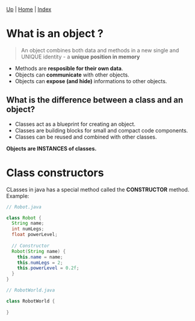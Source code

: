 [Up](../) | [Home](/) | [Index](./index.md)

# What is an object ?

> An object combines both data and methods in a new single and UNIQUE identity - a **unique position in memory**

* Methods are **resposible for their own data**.
* Objects can **communicate** with other objects.
* Objects can **expose (and hide)** informations to other objects.

## What is the difference between a class and an object?

* Classes act as a blueprint for creating an object.
* Classes are building blocks for small and compact code components.
* Classes can be reused and combined with other classes.

**Objects are INSTANCES of classes.**

# Class constructors

CLasses in java has a special method called the **CONSTRUCTOR** method. Example:

```java
// Robot.java

class Robot {
  String name;
  int numLegs;
  float powerLevel;
  
  // Constructor
  Robot(String name) {
    this.name = name;
    this.numLegs = 2;
    this.powerLevel = 0.2f;
  }
}

// RobotWorld.java

class RobotWorld {
  
}
```